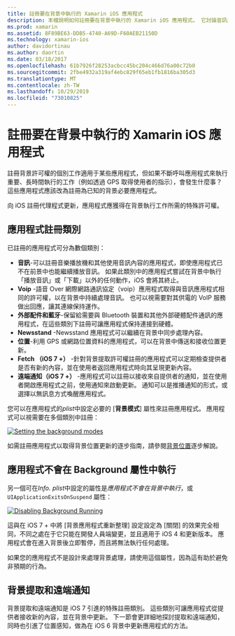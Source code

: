 ```yaml
---
title: 註冊要在背景中執行的 Xamarin iOS 應用程式
description: 本檔說明如何註冊要在背景中執行的 Xamarin iOS 應用程式。 它討論音訊應用程式、VoIP 應用程式、外部配件和藍牙等等。
ms.prod: xamarin
ms.assetid: 8F89BE63-DDB5-4740-A69D-F60AEB21150D
ms.technology: xamarin-ios
author: davidortinau
ms.author: daortin
ms.date: 03/18/2017
ms.openlocfilehash: 61b7926f28253acbcc45bc204c466d76a00c72b0
ms.sourcegitcommit: 2fbe4932a319af4ebc829f65eb1fb1816ba305d3
ms.translationtype: MT
ms.contentlocale: zh-TW
ms.lasthandoff: 10/29/2019
ms.locfileid: "73010825"
---
```

# <a name="registering-xamarinios-apps-to-run-in-the-background"></a>註冊要在背景中執行的 Xamarin iOS 應用程式

註冊背景許可權的個別工作適用于某些應用程式，但如果不斷呼叫應用程式來執行重要、長時間執行的工作（例如透過 GPS 取得使用者的指示），會發生什麼事？ 這些應用程式應該改為註冊為已知的背景必要應用程式。

向 iOS 註冊代理程式更新，應用程式應獲得在背景執行工作所需的特殊許可權。

## <a name="application-registration-categories"></a>應用程式註冊類別

已註冊的應用程式可分為數個類別：

- **音訊**-可以註冊音樂播放機和其他使用音訊內容的應用程式，即使應用程式已不在前景中也能繼續播放音訊。 如果此類別中的應用程式嘗試在背景中執行「播放音訊」或「下載」以外的任何動作，iOS 會將其終止。
- **Voip** -語音 Over 網際網路通訊協定（voip）應用程式取得與音訊應用程式相同的許可權，以在背景中持續處理音訊。 也可以視需要對其供電的 VoIP 服務做出回應，讓其連線保持運作。
- **外部配件和藍牙**-保留給需要與 Bluetooth 裝置和其他外部硬體配件通訊的應用程式，在這些類別下註冊可讓應用程式保持連接到硬體。
- **Newsstand** -Newsstand 應用程式可以繼續在背景中同步處理內容。
- **位置**-利用 GPS 或網路位置資料的應用程式，可以在背景中傳送和接收位置更新。
- **Fetch （iOS 7 +）** -針對背景提取許可權註冊的應用程式可以定期檢查提供者是否有新的內容，並在使用者返回應用程式時向其呈現更新內容。
- **遠端通知（iOS 7 +）** -應用程式可以註冊以接收來自提供者的通知，並在使用者開啟應用程式之前，使用通知來啟動更新。 通知可以是推播通知的形式，或選擇以無訊息方式喚醒應用程式。

您可以在應用程式的*plist*中設定必要的 [**背景模式**] 屬性來註冊應用程式。 應用程式可以視需要在多個類別中註冊：

 [![](registering-applications-to-run-in-background-images/bgmodes.png "Setting the background modes")](registering-applications-to-run-in-background-images/bgmodes.png#lightbox)

如需註冊應用程式以取得背景位置更新的逐步指南，請參閱[背景位置](~/ios/app-fundamentals/backgrounding/ios-backgrounding-walkthroughs/location-walkthrough.md)逐步解說。

## <a name="application-does-not-run-in-background-property"></a>應用程式不會在 Background 屬性中執行

另一個可在*Info. plist*中設定的屬性是*應用程式不會在背景中執行*，或 `UIApplicationExitsOnSuspend` 屬性：

 [![](registering-applications-to-run-in-background-images/plist.png "Disabling Background Running")](registering-applications-to-run-in-background-images/plist.png#lightbox)

這與在 iOS 7 + 中將 [背景應用程式重新整理] 設定設定為 [關閉] 的效果完全相同，不同之處在于它只能在開發人員端變更，並且適用于 iOS 4 和更新版本。 應用程式會在進入背景後立即暫停，而且將無法執行任何處理。

如果您的應用程式不是設計來處理背景處理，請使用這個屬性，因為這有助於避免非預期的行為。

## <a name="background-fetch-and-remote-notifications"></a>背景提取和遠端通知

背景提取和遠端通知是 iOS 7 引進的特殊註冊類別。 這些類別可讓應用程式從提供者接收新的內容，並在背景中更新。 下一節會更詳細地探討提取和遠端通知，同時也引進了位置感知，做為在 iOS 6 背景中更新應用程式的方法。
